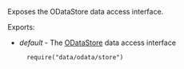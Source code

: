 Exposes the ODataStore data access interface.

Exports:

- *default* - The [ODataStore](/api-reference/30%20Data%20Layer/ODataStore '/Documentation/ApiReference/Data_Layer/ODataStore/') data access interface

        require("data/odata/store")
